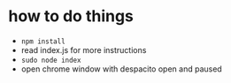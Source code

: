 # how to do things

- `npm install`
- read index.js for more instructions
- `sudo node index`
- open chrome window with despacito open and paused
